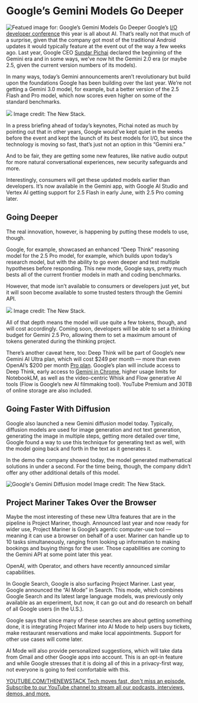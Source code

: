 # Google’s Gemini Models Go Deeper
![Featued image for: Google’s Gemini Models Go Deeper](https://cdn.thenewstack.io/media/2025/05/bbd93769-img_0902-1024x768.jpg)
Google’s [I/O developer conference](https://io.google/2025/) this year is all about AI. That’s really not that much of a surprise, given that the company got most of the traditional Android updates it would typically feature at the event out of the way a few weeks ago. Last year, Google CEO [Sundar Pichai](https://www.linkedin.com/in/sundarpichai) declared the beginning of the Gemini era and in some ways, we’ve now hit the Gemini 2.0 era (or maybe 2.5, given the current version numbers of its models).

In many ways, today’s Gemini announcements aren’t revolutionary but build upon the foundations Google has been building over the last year. We’re not getting a Gemini 3.0 model, for example, but a better version of the 2.5 Flash and Pro model, which now scores even higher on some of the standard benchmarks.

![](https://cdn.thenewstack.io/media/2025/05/fef263c1-99a2eb37-4a6c-4b17-98c2-e5f946a6c84e-scaled.jpg)
Image credit: The New Stack.

In a press briefing ahead of today’s keynotes, Pichai noted as much by pointing out that in other years, Google would’ve kept quiet in the weeks before the event and kept the launch of its best models for I/O, but since the technology is moving so fast, that’s just not an option in this “Gemini era.”

And to be fair, they are getting some new features, like native audio output for more natural conversational experiences, new security safeguards and more.

Interestingly, consumers will get these updated models earlier than developers. It’s now available in the Gemini app, with Google AI Studio and Vertex AI getting support for 2.5 Flash in early June, with 2.5 Pro coming later.

## Going Deeper
The real innovation, however, is happening by putting these models to use, though.

Google, for example, showcased an enhanced “Deep Think” reasoning model for the 2.5 Pro model, for example, which builds upon today’s research model, but with the ability to go even deeper and test multiple hypotheses before responding. This new mode, Google says, pretty much bests all of the current frontier models in math and coding benchmarks.

However, that mode isn’t available to consumers or developers just yet, but it will soon become available to some trusted testers through the Gemini API.

![](https://cdn.thenewstack.io/media/2025/05/dc0e57c3-6638bd37-fd0e-48fd-9425-c490a8d7813f-scaled.jpg)
Image credit: The New Stack.

All of that depth means the model will use quite a few tokens, though, and will cost accordingly. Coming soon, developers will be able to set a thinking budget for Gemini 2.5 Pro, allowing them to set a maximum amount of tokens generated during the thinking project.

There’s another caveat here, too: Deep Think will be part of Google’s new Gemini AI Ultra plan, which will cost $249 per month — more than even OpenAI’s $200 per month [Pro plan](https://openai.com/chatgpt/pricing/). Google’s plan will include access to Deep Think, early access to [Gemini in Chrome](https://gemini.google/cms/login?continue=%2Foverview%2Fgemini-in-chrome%2F%3Fpreview%3Dtrue), higher usage limits for NotebookLM, as well as the video-centric Whisk and Flow generative AI tools (Flow is Google’s new AI filmmaking tool). YouTube Premium and 30TB of online storage are also included.

## Going Faster With Diffusion
Google also launched a new Gemini diffusion model today. Typically, diffusion models are used for image generation and not text generation, generating the image in multiple steps, getting more detailed over time, Google found a way to use this technique for generating text as well, with the model going back and forth in the text as it generates it.

In the demo the company showed today, the model generated mathematical solutions in under a second. For the time being, though, the company didn’t offer any other additional details of this model.

![Google's Gemini Diffusion model](https://cdn.thenewstack.io/media/2025/05/b72864cc-img_0932-scaled.jpg)
Image credit: The New Stack.

## Project Mariner Takes Over the Browser
Maybe the most interesting of these new Ultra features that are in the pipeline is Project Mariner, though. Announced last year and now ready for wider use, Project Mariner is Google’s agentic computer-use tool — meaning it can use a browser on behalf of a user. Mariner can handle up to 10 tasks simultaneously, ranging from looking up information to making bookings and buying things for the user. Those capabilities are coming to the Gemini API at some point later this year.

OpenAI, with Operator, and others have recently announced similar capabilities.

In Google Search, Google is also surfacing Project Mariner. Last year, Google announced the “AI Mode” in Search. This mode, which combines Google Search and its latest large language models, was previously only available as an experiment, but now, it can go out and do research on behalf of all Google users (in the U.S.).

Google says that since many of these searches are about getting something done, it is integrating Project Mariner into AI Mode to help users buy tickets, make restaurant reservations and make local appointments. Support for other use cases will come later.

AI Mode will also provide personalized suggestions, which will take data from Gmail and other Google apps into account. This is an opt-in feature and while Google stresses that it is doing all of this in a privacy-first way, not everyone is going to feel comfortable with this.

[
YOUTUBE.COM/THENEWSTACK
Tech moves fast, don't miss an episode. Subscribe to our YouTube
channel to stream all our podcasts, interviews, demos, and more.
](https://youtube.com/thenewstack?sub_confirmation=1)